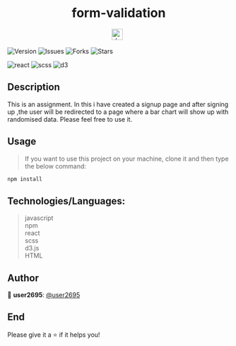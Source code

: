 <h1 align="center">form-validation</h1>

<div align="center" >
   <span><img src="https://img.shields.io/badge/JavaScript-282C34?logo=javascript" alt="JavaScript logo" title="JavaScript" height="25" /></span>&nbsp;&nbsp;
</div>  
   
<p> 
  <img alt="Version" src="https://img.shields.io/badge/version-1.0.0-blue.svg?cacheSeconds=2592000" />
  <img alt="Issues" src="https://img.shields.io/github/issues/user2695/form-validation?color=red" />
  <img alt="Forks" src="https://img.shields.io/github/forks/user2695/e-commerce" />
   <img alt="Stars" src="https://img.shields.io/github/stars/user2695/e-commerce" />  
</p>

<p>
<img alt="react" src="https://img.shields.io/npm/v/react?color=blue&label=react" />
   <img alt="scss" src="https://img.shields.io/npm/v/scss?color=yellow&label=scss" />
   <img alt="d3" src="https://img.shields.io/npm/v/d3?color=orange&label=d3" />
</p>

## Description
This is an assignment. In this i have created a signup page and after signing up ,the user will be redirected to a page where a bar chart will show up with randomised data. Please feel free to use it.

## Usage
> If you want to use this project on your machine, clone it and then type the below command: 

```sh
npm install
```
  
  
 ## Technologies/Languages:

> javascript  
> npm  
> react  
> scss  
> d3.js  
> HTML  
  
## Author

👤 **user2695**: [@user2695](https://github.com/user2695)   

## End

Please give it a ⭐️ if it helps you!
